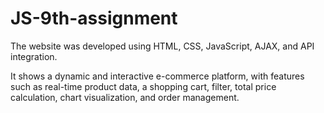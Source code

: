 # JS-9th-assignment
The website was developed using HTML, CSS, JavaScript, AJAX, and API integration. 

It shows a dynamic and interactive e-commerce platform, 
with features such as real-time product data, a shopping cart, filter,
total price calculation, chart visualization, and order management.
